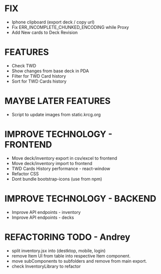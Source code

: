 # FIX
- Iphone clipboard (export deck / copy url)
- Fix ERR_INCOMPLETE_CHUNKED_ENCODING while Proxy
- Add New cards to Deck Revision

# FEATURES
- Check TWD
- Show changes from base deck in PDA
- Filter for TWD Card history
- Sort for TWD Cards history

# MAYBE LATER FEATURES
- Script to update images from static.krcg.org

# IMPROVE TECHNOLOGY - FRONTEND
- Move deck/inventory export in csv/excel to frontend
- Move deck/inventory import to frontend
- TWD Cards History performance - react-window
- Refactor CSS
- Dont bundle bootstrap-icons (use from npm)

# IMPROVE TECHNOLOGY - BACKEND
- Improve API endpoints - inventory
- Improve API endpoints - decks

# REFACTORING TODO - Andrey
- split inventory.jsx into (destktop, mobile, login)
- remove Item UI from table into respective Item component.
- move subComponents to subfolders and remove from main export.
- check InventoryLibrary to refactor
